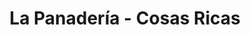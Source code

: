 ---
title: "La Panadería - Cosas Ricas"
url: /san-fernando-del-valle-de-catamarca/la-panaderia-cosas-ricas-avenida-belgrano/
shop: Bäckerei
---